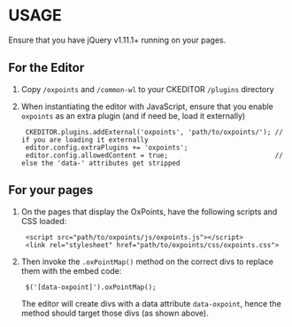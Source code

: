 # USAGE

Ensure that you have jQuery v1.11.1+ running on your pages.

## For the Editor
1. Copy `/oxpoints` and `/common-wl` to your CKEDITOR `/plugins` directory

2. When instantiating the editor with JavaScript, ensure that you enable
   `oxpoints` as an extra plugin (and if need be, load it externally)

        CKEDITOR.plugins.addExternal('oxpoints', 'path/to/oxpoints/'); // if you are loading it externally
        editor.config.extraPlugins += 'oxpoints';
        editor.config.allowedContent = true;                           // else the 'data-' attributes get stripped

## For your pages
1. On the pages that display the OxPoints, have the following scripts
   and CSS loaded:

        <script src="path/to/oxpoints/js/oxpoints.js"></script>
        <link rel="stylesheet" href="path/to/oxpoints/css/oxpoints.css">

2. Then invoke the `.oxPointMap()` method on the correct divs to replace them with the embed code:

        $('[data-oxpoint]').oxPointMap();

   The editor will create divs with a data attribute `data-oxpoint`, hence the method should target
   those divs (as shown above).

